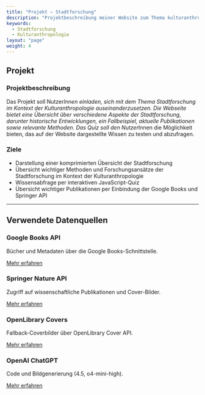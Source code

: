 ```yaml
---
title: "Projekt – Stadtforschung"
description: "Projektbeschreibung meiner Website zum Thema kulturanthropologische Stadtforschung"
keywords:
  - Stadtforschung
  - Kulturanthropologie
layout: "page"
weight: 4
---
```


## Projekt

### Projektbeschreibung

Das Projekt soll Nutzer*Innen einladen, sich mit dem Thema Stadtforschung im Kontext der Kulturanthropologie auseinanderzusetzen. Die Webseite bietet eine Übersicht über verschiedene Aspekte der Stadtforschung, darunter historische Entwicklungen, ein Fallbeispiel, aktuelle Publikationen sowie relevante Methoden. Das Quiz soll den Nutzer*Innen die Möglichkeit bieten, das auf der Website dargestellte Wissen zu testen und abzufragen.

### Ziele

- Darstellung einer komprimierten Übersicht der Stadtforschung
- Übersicht wichtiger Methoden und Forschungsansätze der Stadtforschung im Kontext der Kulturanthropologie
- Wissensabfrage per interaktiven JavaScript-Quiz
- Übersicht wichtiger Publikationen per Einbindung der Google Books und Springer API

---

## Verwendete Datenquellen

### Google Books API

Bücher und Metadaten über die Google Books-Schnittstelle.

[Mehr erfahren](https://developers.google.com/books)

### Springer Nature API

Zugriff auf wissenschaftliche Publikationen und Cover-Bilder.

[Mehr erfahren](https://dev.springernature.com)

### OpenLibrary Covers

Fallback-Coverbilder über OpenLibrary Cover API.

[Mehr erfahren](https://openlibrary.org/dev/docs/api/covers)

### OpenAI ChatGPT

Code und Bildgenerierung (4.5, o4-mini-high).

[Mehr erfahren](https://chat.openai.com/)

</main>
